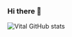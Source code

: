 ### Hi there 👋

<!--
**v1tal303/v1tal303** is a ✨ _special_ ✨ repository because its `README.md` (this file) appears on your GitHub profile.

Here are some ideas to get you started:

- 🔭 I’m currently working on ...
- 🌱 I’m currently learning ...
- 👯 I’m looking to collaborate on ...
- 🤔 I’m looking for help with ...
- 💬 Ask me about ...
- 📫 How to reach me: ...
- 😄 Pronouns: ...
- ⚡ Fun fact: ...
-->
![Vital GitHub stats](https://github-readme-stats.vercel.app/api?username=v1tal303&show_icons=true&theme=radical&hide=contribs,prs)
